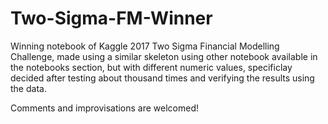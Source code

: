 # Two-Sigma-FM-Winner

Winning notebook of Kaggle 2017 Two Sigma Financial Modelling Challenge, made using a similar skeleton using other notebook available in the notebooks section, but with different numeric values, specificlay decided after testing about thousand times and verifying the results using the data.

Comments and improvisations are welcomed!
